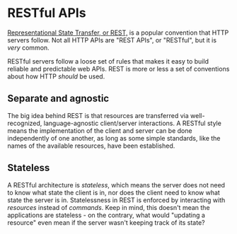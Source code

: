 # RESTful APIs
[Representational State Transfer, or REST,](https://developer.mozilla.org/en-US/docs/Glossary/REST) is a popular convention that HTTP servers follow. Not all HTTP APIs are "REST APIs", or "RESTful", but it is _very_ common.

RESTful servers follow a loose set of rules that makes it easy to build reliable and predictable web APIs. REST is more or less a set of conventions about how HTTP _should_ be used.

## Separate and agnostic

The big idea behind REST is that resources are transferred via well-recognized, language-agnostic client/server interactions. A RESTful style means the implementation of the client and server can be done independently of one another, as long as some simple standards, like the names of the available resources, have been established.

## Stateless

A RESTful architecture is _stateless_, which means the server does not need to know what state the client is in, nor does the client need to know what state the server is in. Statelessness in REST is enforced by interacting with _resources_ instead of _commands_. Keep in mind, this doesn't mean the applications are stateless - on the contrary, what would "updating a resource" even mean if the server wasn't keeping track of its state?